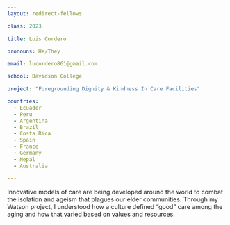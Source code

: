 ```yaml
---
layout: redirect-fellows

class: 2023

title: Luis Cordero

pronouns: He/They

email: lucordero861@gmail.com

school: Davidson College

project: "Foregrounding Dignity & Kindness In Care Facilities"

countries:
  - Ecuador
  - Peru
  - Argentina
  - Brazil
  - Costa Rica
  - Spain
  - France
  - Germany
  - Nepal
  - Australia

---
```


Innovative models of care are being developed around the world to combat the isolation and ageism that plagues our elder communities. Through my Watson project, I understood how a culture defined “good” care among the aging and how that varied based on values and resources.
